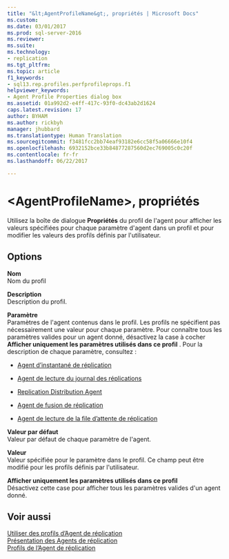 ```yaml
---
title: "&lt;AgentProfileName&gt;, propriétés | Microsoft Docs"
ms.custom: 
ms.date: 03/01/2017
ms.prod: sql-server-2016
ms.reviewer: 
ms.suite: 
ms.technology:
- replication
ms.tgt_pltfrm: 
ms.topic: article
f1_keywords:
- sql13.rep.profiles.perfprofileprops.f1
helpviewer_keywords:
- Agent Profile Properties dialog box
ms.assetid: 01a992d2-e4ff-417c-93f0-dc43ab2d1624
caps.latest.revision: 17
author: BYHAM
ms.author: rickbyh
manager: jhubbard
ms.translationtype: Human Translation
ms.sourcegitcommit: f3481fcc2bb74eaf93182e6cc58f5a06666e10f4
ms.openlocfilehash: 6932152bce33b84877287560d2ec769005c0c20f
ms.contentlocale: fr-fr
ms.lasthandoff: 06/22/2017

---
```

# <a name="ltagentprofilenamegt-properties"></a>&lt;AgentProfileName&gt;, propriétés
  Utilisez la boîte de dialogue **Propriétés** du profil de l'agent pour afficher les valeurs spécifiées pour chaque paramètre d'agent dans un profil et pour modifier les valeurs des profils définis par l'utilisateur.  
  
## <a name="options"></a>Options  
 **Nom**  
 Nom du profil  
  
 **Description**  
 Description du profil.  
  
 **Paramètre**  
 Paramètres de l'agent contenus dans le profil. Les profils ne spécifient pas nécessairement une valeur pour chaque paramètre. Pour connaître tous les paramètres valides pour un agent donné, désactivez la case à cocher **Afficher uniquement les paramètres utilisés dans ce profil** . Pour la description de chaque paramètre, consultez :  
  
-   [Agent d’instantané de réplication](../../relational-databases/replication/agents/replication-snapshot-agent.md)  
  
-   [Agent de lecture du journal des réplications](../../relational-databases/replication/agents/replication-log-reader-agent.md)  
  
-   [Replication Distribution Agent](../../relational-databases/replication/agents/replication-distribution-agent.md)  
  
-   [Agent de fusion de réplication](../../relational-databases/replication/agents/replication-merge-agent.md)  
  
-   [Agent de lecture de la file d’attente de réplication](../../relational-databases/replication/agents/replication-queue-reader-agent.md)  
  
 **Valeur par défaut**  
 Valeur par défaut de chaque paramètre de l'agent.  
  
 **Valeur**  
 Valeur spécifiée pour le paramètre dans le profil. Ce champ peut être modifié pour les profils définis par l'utilisateur.  
  
 **Afficher uniquement les paramètres utilisés dans ce profil**  
 Désactivez cette case pour afficher tous les paramètres valides d'un agent donné.  
  
## <a name="see-also"></a>Voir aussi  
 [Utiliser des profils d’Agent de réplication](../../relational-databases/replication/agents/work-with-replication-agent-profiles.md)   
 [Présentation des Agents de réplication](../../relational-databases/replication/agents/replication-agents-overview.md)   
 [Profils de l’Agent de réplication](../../relational-databases/replication/agents/replication-agent-profiles.md)  
  
  
